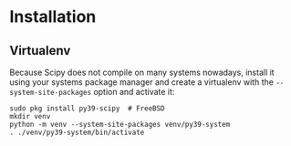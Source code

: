 # Installation

## Virtualenv

Because Scipy does not compile on many systems nowadays, install it
using your systems package manager and create a virtualenv with the
`--system-site-packages` option and activate it:

    sudo pkg install py39-scipy  # FreeBSD
    mkdir venv
    python -m venv --system-site-packages venv/py39-system
    . ./venv/py39-system/bin/activate
